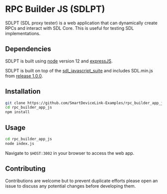 # RPC Builder JS (SDLPT)

SDLPT (SDL proxy tester) is a web application that can dynamically create RPCs and interact with SDL Core. This is useful for testing SDL implementations.

## Dependencies

SDLPT is built using [node](https://nodejs.org/) version 12 and [expressJS](https://expressjs.com/).

SDLPT is built on top of the [sdl_javascript_suite](https://github.com/smartdevicelink/sdl_javascript_suite) and includes SDL.min.js from [release 1.0.0](https://github.com/smartdevicelink/sdl_javascript_suite/tree/1.0.0).

## Installation

```bash
git clone https://github.com/SmartDeviceLink-Examples/rpc_builder_app_js
cd rpc_builder_app_js
npm install
```

## Usage

```bash
cd rpc_builder_app_js
node index.js
```

Navigate to `$HOST:3002` in your browser to access the web app.

## Contributing
Contributions are welcome but to prevent duplicate efforts please open an issue to discuss any potential changes before developing them.